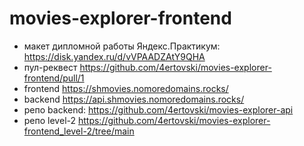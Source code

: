 # movies-explorer-frontend

* макет дипломной работы Яндекс.Практикум: https://disk.yandex.ru/d/vVPAADZAtY9QHA
* пул-реквест https://github.com/4ertovski/movies-explorer-frontend/pull/1
* frontend https://shmovies.nomoredomains.rocks/
* backend https://api.shmovies.nomoredomains.rocks/
* репо backend: https://github.com/4ertovski/movies-explorer-api
* репо level-2 https://github.com/4ertovski/movies-explorer-frontend_level-2/tree/main
